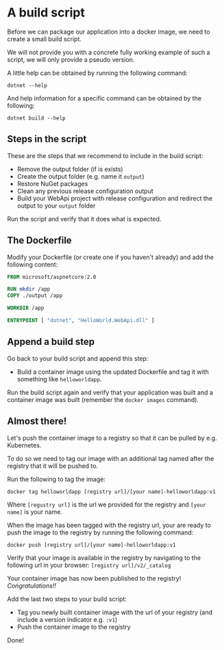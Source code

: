# A build script

Before we can package our application into a docker image, we need to create a small build script.

We will not provide you with a concrete fully working example of such a script, we will only provide a pseudo version.

A little help can be obtained by running the following command:

````
dotnet --help
````

And help information for a specific command can be obtained by the following:
````
dotnet build --help
````

## Steps in the script
These are the steps that we recommend to include in the build script:

* Remove the output folder (if is exists)
* Create the output folder (e.g. name it `output`)
* Restore NuGet packages
* Clean any previous release configuration output
* Build your WebApi project with release configuration and redirect the output to your `output` folder

Run the script and verify that it does what is expected.

## The Dockerfile
Modify your Dockerfile (or create one if you haven't already) and add the following content:

```dockerfile
FROM microsoft/aspnetcore:2.0

RUN mkdir /app
COPY ./output /app

WORKDIR /app

ENTRYPOINT [ "dotnet", "HelloWorld.WebApi.dll" ]
````

## Append a build step
Go back to your build script and append this step:
* Build a container image using the updated Dockerfile and tag it with something like `helloworldapp`.

Run the build script again and verify that your application was built and a container image was built (remember the `docker images` command).

## Almost there!
Let's push the container image to a registry so that it can be pulled by e.g. Kubernetes.

To do so we need to tag our image with an additional tag named after the registry that it will be pushed to.

Run the following to tag the image:
````
docker tag helloworldapp [registry url]/[your name]-helloworldapp:v1
````
Where `[regustry url]` is the url we provided for the registry and `[your name]` is your name.

When the image has been tagged with the registry url, your are ready to push the image to the registry by running the following command:

```
docker push [registry url]/[your name]-helloworldapp:v1
````

Verify that your image is available in the registry by navigating to the following url in your browser: `[registry url]/v2/_catalog`

Your container image has now been published to the registry! _Congratulations!!_

Add the last two steps to your build script:
* Tag you newly built container image with the url of your registry (and include a version indicator e.g. `:v1`)
* Push the container image to the registry

Done!